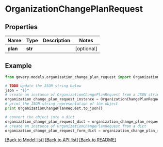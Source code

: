 # OrganizationChangePlanRequest


## Properties

Name | Type | Description | Notes
------------ | ------------- | ------------- | -------------
**plan** | **str** |  | [optional] 

## Example

```python
from qovery.models.organization_change_plan_request import OrganizationChangePlanRequest

# TODO update the JSON string below
json = "{}"
# create an instance of OrganizationChangePlanRequest from a JSON string
organization_change_plan_request_instance = OrganizationChangePlanRequest.from_json(json)
# print the JSON string representation of the object
print OrganizationChangePlanRequest.to_json()

# convert the object into a dict
organization_change_plan_request_dict = organization_change_plan_request_instance.to_dict()
# create an instance of OrganizationChangePlanRequest from a dict
organization_change_plan_request_form_dict = organization_change_plan_request.from_dict(organization_change_plan_request_dict)
```
[[Back to Model list]](../README.md#documentation-for-models) [[Back to API list]](../README.md#documentation-for-api-endpoints) [[Back to README]](../README.md)


